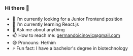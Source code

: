 ### Hi there 👋

- 🔭 I’m currently looking for a Junior Frontend position
- 🌱 I’m currently learning React.js
- 💬 Ask me about anything
- 📫 How to reach me: germandoicinovic@gmail.com
- 😄 Pronouns: He/him
- ⚡ Fun fact: I have a bachelor's degree in biotechnology
